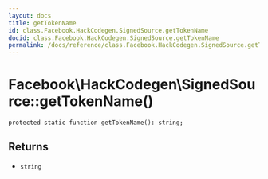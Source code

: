 ```yaml
---
layout: docs
title: getTokenName
id: class.Facebook.HackCodegen.SignedSource.getTokenName
docid: class.Facebook.HackCodegen.SignedSource.getTokenName
permalink: /docs/reference/class.Facebook.HackCodegen.SignedSource.getTokenName.md
---
```

# Facebook\\HackCodegen\\SignedSource::getTokenName()




``` Hack
protected static function getTokenName(): string;
```




## Returns




+ ` string `